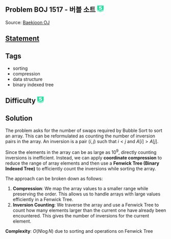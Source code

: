 ## Problem BOJ 1517 -  버블 소트 <img src="../../boj-icon/plat5.svg" alt="Platinum 5" width="20" height="20">
Source: [Baekjoon OJ](https://www.acmicpc.net/problem/1517)

## [Statement](https://www.acmicpc.net/problem/1517)

## Tags
- sorting
- compression
- data structure
- binary indexed tree

## Difficulty <img src="../../boj-icon/plat5.svg" alt="Platinum 5" width="20" height="20">

## Solution
The problem asks for the number of swaps required by Bubble Sort to sort an array. This can be reformulated as counting the number of inversion pairs in the array. An inversion is a pair $(i, j)$ such that $i < j$ and $A[i] > A[j]$.

Since the elements in the array can be as large as $10^9$, directly counting inversions is inefficient. Instead, we can apply **coordinate compression** to reduce the range of array elements and then use a **Fenwick Tree (Binary Indexed Tree)** to efficiently count the inversions while sorting the array.

The approach can be broken down as follows:

1. **Compression**: We map the array values to a smaller range while preserving the order. This allows us to handle arrays with large values efficiently in a Fenwick Tree.
2. **Inversion Counting**: We traverse the array and use a Fenwick Tree to count how many elements larger than the current one have already been encountered. This gives the number of inversions for the current element.

**Complexity**: $O(N \log N)$ due to sorting and operations on Fenwick Tree